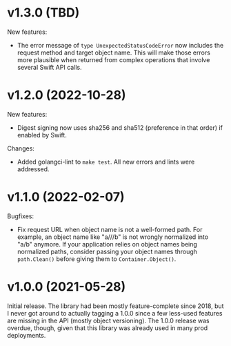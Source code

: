 # v1.3.0 (TBD)

New features:

- The error message of `type UnexpectedStatusCodeError` now includes the
  request method and target object name. This will make those errors more
  plausible when returned from complex operations that involve several Swift
  API calls.

# v1.2.0 (2022-10-28)

New features:

- Digest signing now uses sha256 and sha512 (preference in that order) if
  enabled by Swift.

Changes:

- Added golangci-lint to `make test`. All new errors and lints were addressed.

# v1.1.0 (2022-02-07)

Bugfixes:

- Fix request URL when object name is not a well-formed path. For example, an
  object name like "a///b" is not wrongly normalized into "a/b" anymore. If
  your application relies on object names being normalized paths, consider
  passing your object names through `path.Clean()` before giving them to
  `Container.Object()`.

# v1.0.0 (2021-05-28)

Initial release. The library had been mostly feature-complete since 2018, but I
never got around to actually tagging a 1.0.0 since a few less-used features are
missing in the API (mostly object versioning). The 1.0.0 release was overdue,
though, given that this library was already used in many prod deployments.
